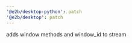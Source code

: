```yaml
---
'@e2b/desktop-python': patch
'@e2b/desktop': patch
---
```


adds window methods and window_id to stream
